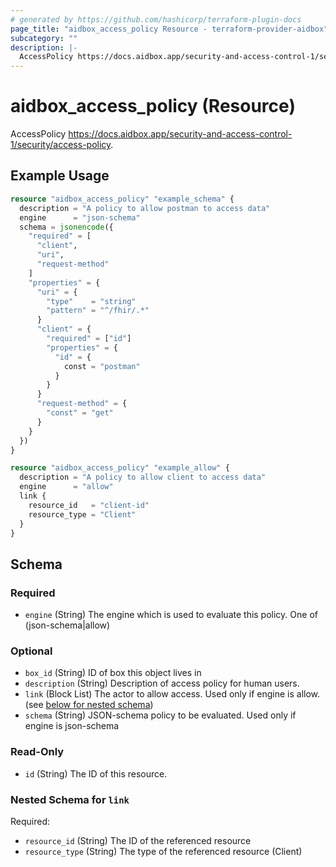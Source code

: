 ```yaml
---
# generated by https://github.com/hashicorp/terraform-plugin-docs
page_title: "aidbox_access_policy Resource - terraform-provider-aidbox"
subcategory: ""
description: |-
  AccessPolicy https://docs.aidbox.app/security-and-access-control-1/security/access-policy.
---
```


# aidbox_access_policy (Resource)

AccessPolicy https://docs.aidbox.app/security-and-access-control-1/security/access-policy.

## Example Usage

```terraform
resource "aidbox_access_policy" "example_schema" {
  description = "A policy to allow postman to access data"
  engine      = "json-schema"
  schema = jsonencode({
    "required" = [
      "client",
      "uri",
      "request-method"
    ]
    "properties" = {
      "uri" = {
        "type"    = "string"
        "pattern" = "^/fhir/.*"
      }
      "client" = {
        "required" = ["id"]
        "properties" = {
          "id" = {
            const = "postman"
          }
        }
      }
      "request-method" = {
        "const" = "get"
      }
    }
  })
}

resource "aidbox_access_policy" "example_allow" {
  description = "A policy to allow client to access data"
  engine      = "allow"
  link {
    resource_id   = "client-id"
    resource_type = "Client"
  }
}
```

<!-- schema generated by tfplugindocs -->
## Schema

### Required

- `engine` (String) The engine which is used to evaluate this policy. One of (json-schema|allow)

### Optional

- `box_id` (String) ID of box this object lives in
- `description` (String) Description of access policy for human users.
- `link` (Block List) The actor to allow access. Used only if engine is allow. (see [below for nested schema](#nestedblock--link))
- `schema` (String) JSON-schema policy to be evaluated. Used only if engine is json-schema

### Read-Only

- `id` (String) The ID of this resource.

<a id="nestedblock--link"></a>
### Nested Schema for `link`

Required:

- `resource_id` (String) The ID of the referenced resource
- `resource_type` (String) The type of the referenced resource (Client)


